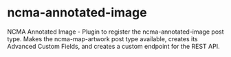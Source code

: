 # ncma-annotated-image
NCMA Annotated Image - Plugin to register the ncma-annotated-image post type. Makes the ncma-map-artwork post type available, creates its Advanced Custom Fields, and creates a custom endpoint for the REST API. 
